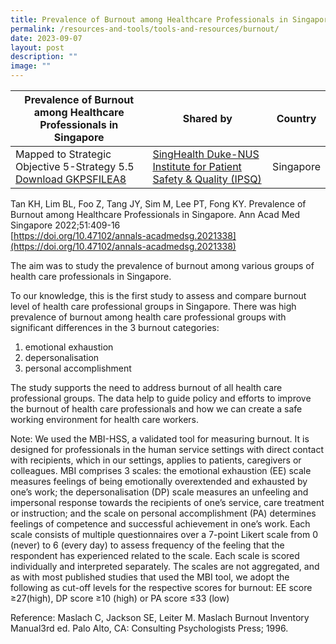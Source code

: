 ```yaml
---
title: Prevalence of Burnout among Healthcare Professionals in Singapore
permalink: /resources-and-tools/tools-and-resources/burnout/
date: 2023-09-07
layout: post
description: ""
image: ""
---
```

| Prevalence of Burnout among Healthcare Professionals in Singapore | Shared by | Country |
| -------- | -------- | -------- |
| Mapped to Strategic Objective 5-Strategy 5.5 [Download GKPSFILEA8](/files/gkpsfilea8_prevalence%20of%20burnout%20among%20healthcare%20professionals%20in%20singapore.pdf)     | [SingHealth Duke-NUS Institute for Patient Safety & Quality (IPSQ)](https://www.singhealthdukenus.com.sg/ipsq)     | Singapore  |



Tan KH, Lim BL, Foo Z, Tang JY, Sim M, Lee PT, Fong KY. Prevalence of Burnout among Healthcare Professionals in Singapore. Ann Acad Med Singapore 2022;51:409-16  
[https://doi.org/10.47102/annals-acadmedsg.2021338](https://doi.org/10.47102/annals-acadmedsg.2021338)

The aim was to study the prevalence of burnout among various groups of health care
professionals in Singapore.

To our knowledge, this is the first study to
assess and compare burnout level of health care professional groups in Singapore.
There was high prevalence of burnout among
health care professional groups with significant
differences in the 3 burnout categories: 

1. emotional exhaustion
2. depersonalisation 
3. personal accomplishment

The study supports the need to address burnout of all health care professional groups. The data help to guide policy and efforts to
improve the burnout of health care professionals and how we can create a safe working environment for health care workers. 

Note:
We used the MBI-HSS, a validated tool for measuring burnout. It is designed for professionals in the human service settings with direct contact with recipients, which in our settings, applies to patients, caregivers or
colleagues. MBI comprises 3 scales: the emotional exhaustion (EE) scale measures feelings of being emotionally overextended and exhausted by one’s work; the depersonalisation (DP) scale measures an unfeeling and impersonal response towards the recipients of one’s service, care treatment or instruction; and the scale on personal accomplishment (PA) determines feelings of competence and successful achievement in one’s work. Each scale consists of multiple questionnaires over a
7-point Likert scale from 0 (never) to 6 (every day) to assess frequency of the feeling that the respondent has experienced related to the scale. Each scale is scored individually and interpreted separately. The scales are not aggregated, and as with most published studies that used the MBI tool, we adopt the following as cut-off levels for the respective scores for burnout: EE score ≥27(high), DP score ≥10 (high) or PA score ≤33 (low)

Reference: Maslach C, Jackson SE, Leiter M. Maslach Burnout Inventory
Manual3rd ed. Palo Alto, CA: Consulting Psychologists Press; 1996.
